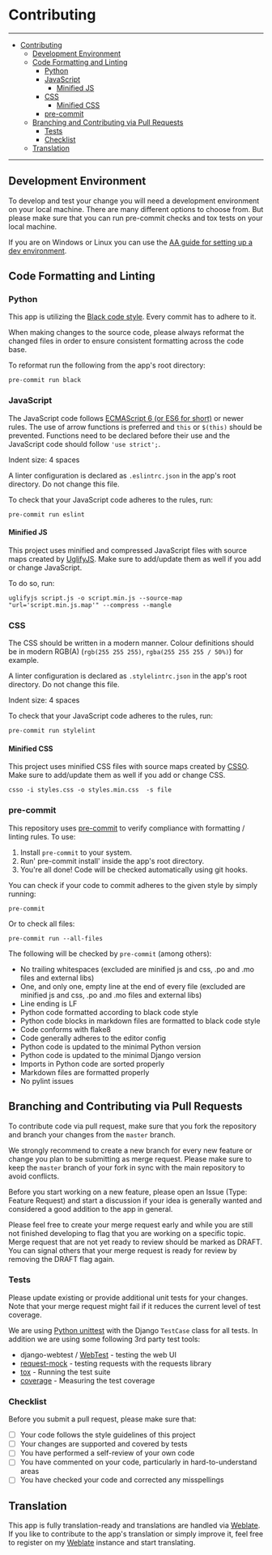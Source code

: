 # Contributing<a name="contributing"></a>

______________________________________________________________________

<!-- mdformat-toc start --slug=github --maxlevel=6 --minlevel=1 -->

- [Contributing](#contributing)
  - [Development Environment](#development-environment)
  - [Code Formatting and Linting](#code-formatting-and-linting)
    - [Python](#python)
    - [JavaScript](#javascript)
      - [Minified JS](#minified-js)
    - [CSS](#css)
      - [Minified CSS](#minified-css)
    - [pre-commit](#pre-commit)
  - [Branching and Contributing via Pull Requests](#branching-and-contributing-via-pull-requests)
    - [Tests](#tests)
    - [Checklist](#checklist)
  - [Translation](#translation)

<!-- mdformat-toc end -->

______________________________________________________________________

## Development Environment<a name="development-environment"></a>

To develop and test your change you will need a development environment on your
local machine. There are many different options to choose from. But please make sure
that you can run pre-commit checks and tox tests on your local machine.

If you are on Windows or Linux you can use the [AA guide for setting up a dev
environment][aa guide for setting up a dev environment].

## Code Formatting and Linting<a name="code-formatting-and-linting"></a>

### Python<a name="python"></a>

This app is utilizing the [Black code style]. Every commit has to adhere to it.

When making changes to the source code, please always reformat the changed files in
order to ensure consistent formatting across the code base.

To reformat run the following from the app's root directory:

```shell
pre-commit run black
```

### JavaScript<a name="javascript"></a>

The JavaScript code follows [ECMAScript 6 (or ES6 for short)][ecmascript 6] or newer
rules. The use of arrow functions is preferred and `this` or `$(this)` should be
prevented. Functions need to be declared before their use and the JavaScript code
should follow `'use strict';`.

Indent size: 4 spaces

A linter configuration is declared as `.eslintrc.json` in the app's root directory.
Do not change this file.

To check that your JavaScript code adheres to the rules, run:

```shell
pre-commit run eslint
```

#### Minified JS<a name="minified-js"></a>

This project uses minified and compressed JavaScript files with source maps created by
[UglifyJS]. Make sure to add/update them as well if you add or change JavaScript.

To do so, run:

```shell
uglifyjs script.js -o script.min.js --source-map "url='script.min.js.map'" --compress --mangle
```

### CSS<a name="css"></a>

The CSS should be written in a modern manner. Colour definitions should be in
modern RGB(A) (`rgb(255 255 255)`, `rgba(255 255 255 / 50%)`) for example.

A linter configuration is declared as `.stylelintrc.json` in the app's root
directory. Do not change this file.

Indent size: 4 spaces

To check that your JavaScript code adheres to the rules, run:

```shell
pre-commit run stylelint
```

#### Minified CSS<a name="minified-css"></a>

This project uses minified CSS files with source maps created by [CSSO]. Make sure
to add/update them as well if you add or change CSS.

```shell
csso -i styles.css -o styles.min.css  -s file
```

### pre-commit<a name="pre-commit"></a>

This repository uses [pre-commit] to verify compliance with formatting / linting rules.
To use:

1. Install `pre-commit` to your system.
1. Run' pre-commit install' inside the app's root directory.
1. You're all done! Code will be checked automatically using git hooks.

You can check if your code to commit adheres to the given style by simply running:

```shell script
pre-commit
```

Or to check all files:

```shell script
pre-commit run --all-files
```

The following will be checked by `pre-commit` (among others):

- No trailing whitespaces (excluded are minified js and css, .po and .mo files and
  external libs)
- One, and only one, empty line at the end of every file (excluded are minified js
  and css, .po and .mo files and external libs)
- Line ending is LF
- Python code formatted according to black code style
- Python code blocks in markdown files are formatted to black code style
- Code conforms with flake8
- Code generally adheres to the editor config
- Python code is updated to the minimal Python version
- Python code is updated to the minimal Django version
- Imports in Python code are sorted properly
- Markdown files are formatted properly
- No pylint issues

## Branching and Contributing via Pull Requests<a name="branching-and-contributing-via-pull-requests"></a>

To contribute code via pull request, make sure that you fork the repository and
branch your changes from the `master` branch.

We strongly recommend to create a new branch for every new feature or change you
plan to be submitting as merge request. Please make sure to keep the `master` branch of
your fork in sync with the main repository to avoid conflicts.

Before you start working on a new feature, please open an Issue (Type: Feature
Request) and start a discussion if your idea is generally wanted and considered a
good addition to the app in general.

Please feel free to create your merge request early and while you are still not
finished developing to flag that you are working on a specific topic. Merge request
that are not yet ready to review should be marked as DRAFT. You can signal others
that your merge request is ready for review by removing the DRAFT flag again.

### Tests<a name="tests"></a>

Please update existing or provide additional unit tests for your changes. Note that
your merge request might fail if it reduces the current level of test coverage.

We are using [Python unittest] with the Django `TestCase` class for all tests. In
addition we are using some following 3rd party test tools:

- django-webtest / [WebTest] - testing the web UI
- [request-mock] - testing requests with the requests library
- [tox] - Running the test suite
- [coverage] - Measuring the test coverage

### Checklist<a name="checklist"></a>

Before you submit a pull request, please make sure that:

- [ ] Your code follows the style guidelines of this project
- [ ] Your changes are supported and covered by tests
- [ ] You have performed a self-review of your own code
- [ ] You have commented on your code, particularly in hard-to-understand areas
- [ ] You have checked your code and corrected any misspellings

## Translation<a name="translation"></a>

This app is fully translation-ready and translations are handled via [Weblate]. If
you like to contribute to the app's translation or simply improve it, feel free to
register on my [Weblate] instance and start translating.

<!-- Links -->

[aa guide for setting up a dev environment]: https://allianceauth.readthedocs.io/en/latest/development/dev_setup/aa-dev-setup-wsl-vsc-v2.html "AA Guide for Setting up a Dev Environment"
[black code style]: https://black.readthedocs.io/en/latest/l "Black Code Style"
[coverage]: https://coverage.readthedocs.io/en/latest/ "coverage"
[csso]: https://github.com/css/csso "CSSO (CSS Optimizer)"
[ecmascript 6]: https://www.w3schools.com/js/js_es6.asp "JavaScript ECMAScript 6"
[pre-commit]: https://github.com/pre-commit/pre-commit "pre-commit"
[python unittest]: https://docs.python.org/3/library/unittest.html "Python Unittests"
[request-mock]: https://requests-mock.readthedocs.io/en/latest/ "request-mock"
[tox]: https://tox.wiki/en/latest/ "tox"
[uglifyjs]: https://github.com/mishoo/UglifyJS "UglifyJS"
[weblate]: https://weblate.ppfeufer.de/ "Weblate"
[webtest]: https://docs.pylonsproject.org/projects/webtest/en/latest/ "Webtest"
